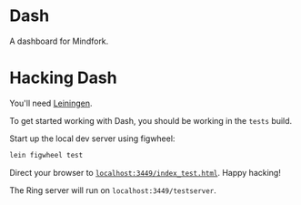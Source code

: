 # Dash

A dashboard for Mindfork.

# Hacking Dash

You'll need [Leiningen](http://leiningen.org/).

To get started working with Dash, you should be working in the `tests` build.

Start up the local dev server using figwheel:

```bash
lein figwheel test
```

Direct your browser to [`localhost:3449/index_test.html`](http://localhost:3449/index_test.html).  Happy hacking!

The Ring server will run on `localhost:3449/testserver`.
